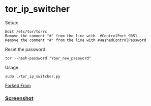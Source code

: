 

# tor_ip_switcher


Setup:
```
Edit /etc/tor/torrc
Remove the comment "#" from the line with  #ControlPort 9051 
Remove the comment "#" from the line with #HashedControlPassword 
```

Reset the password:

``
tor --hash-password "Your_new_password"
``



Usage:

```
sudo ./tor_ip_switcher.py
```

[Forked From](https://github.com/Anonymous-Dev/Pyloris/blob/master/tor_switcher.py)


### [Screenshot](https://drive.google.com/open?id=0B79r4wTVj-CZQzRkVDhQR3hRSlE)
